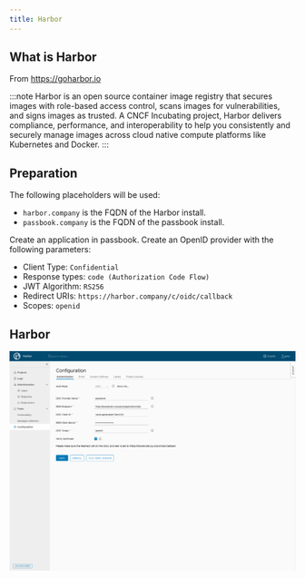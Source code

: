 ```yaml
---
title: Harbor
---
```


## What is Harbor

From https://goharbor.io

:::note
Harbor is an open source container image registry that secures images with role-based access control, scans images for vulnerabilities, and signs images as trusted. A CNCF Incubating project, Harbor delivers compliance, performance, and interoperability to help you consistently and securely manage images across cloud native compute platforms like Kubernetes and Docker.
:::

## Preparation

The following placeholders will be used:

-   `harbor.company` is the FQDN of the Harbor install.
-   `passbook.company` is the FQDN of the passbook install.

Create an application in passbook. Create an OpenID provider with the following parameters:

-   Client Type: `Confidential`
-   Response types: `code (Authorization Code Flow)`
-   JWT Algorithm: `RS256`
-   Redirect URIs: `https://harbor.company/c/oidc/callback`
-   Scopes: `openid`

## Harbor

![](./harbor.png)
